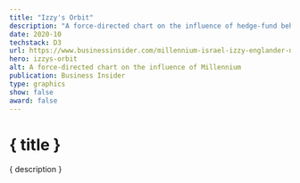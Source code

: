 ```yaml
---
title: "Izzy's Orbit"
description: "A force-directed chart on the influence of hedge-fund behemoth Millennium"
date: 2020-10
techstack: D3
url: https://www.businessinsider.com/millennium-israel-izzy-englander-network-family-tree-alumni-hedge-fund-2020-10
hero: izzys-orbit
alt: A force-directed chart on the influence of Millennium
publication: Business Insider
type: graphics
show: false
award: false
---
```


# { title }

{ description }
